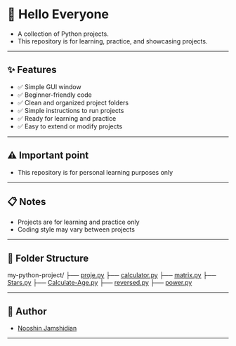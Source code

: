 # 🎨 Hello Everyone

- A collection of Python projects.
- This repository is for learning, practice, and showcasing projects.

---

## ✨ Features
- ✅ Simple GUI window  
- ✅ Beginner-friendly code
- ✅ Clean and organized project folders
- ✅ Simple instructions to run projects
- ✅ Ready for learning and practice
- ✅ Easy to extend or modify projects

---

## ⚠️ Important point

- This repository is for personal learning purposes only

---

## 📋 Notes

- Projects are for learning and practice only
- Coding style may vary between projects

---

## 📂 Folder Structure

my-python-project/
├── [proje.py](./proje.py)
├── [calculator.py](./calculator.py)
├── [matrix.py](./matrix.py)
├── [Stars.py](./Stars.py)
├── [Calculate-Age.py](./Calculate-Age.py)
├── [reversed.py](./reversed.py)
├── [power.py](./power.py)

---

## 📝 Author

- [Nooshin Jamshidian](https://github.com/nooshidev)

---
